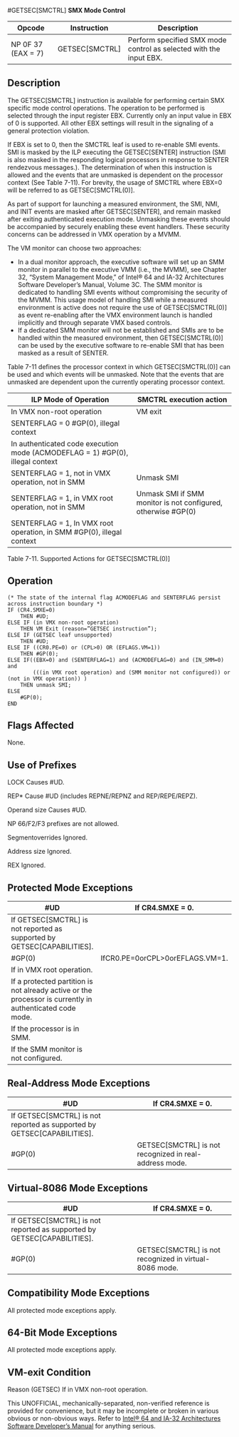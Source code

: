 #GETSEC[SMCTRL]
**SMX Mode Control**

| Opcode             | Instruction    | Description                                                        |
| ------------------ | -------------- | ------------------------------------------------------------------ |
| NP 0F 37 (EAX = 7) | GETSEC[SMCTRL] | Perform specified SMX mode control as selected with the input EBX. |

## Description

The GETSEC[SMCTRL] instruction is available for performing certain SMX specific mode control operations. The operation to be performed is selected through the input register EBX. Currently only an input value in EBX of 0 is supported. All other EBX settings will result in the signaling of a general protection violation.

If EBX is set to 0, then the SMCTRL leaf is used to re-enable SMI events. SMI is masked by the ILP executing the GETSEC[SENTER] instruction (SMI is also masked in the responding logical processors in response to SENTER rendezvous messages.). The determination of when this instruction is allowed and the events that are unmasked is dependent on the processor context (See Table 7-11). For brevity, the usage of SMCTRL where EBX=0 will be referred to as GETSEC[SMCTRL(0)].

As part of support for launching a measured environment, the SMI, NMI, and INIT events are masked after GETSEC[SENTER], and remain masked after exiting authenticated execution mode. Unmasking these events should be accompanied by securely enabling these event handlers. These security concerns can be addressed in VMX operation by a MVMM.

The VM monitor can choose two approaches:

- In a dual monitor approach, the executive software will set up an SMM monitor in parallel to the executive VMM (i.e., the MVMM), see Chapter 32, “System Management Mode‚” of Intel® 64 and IA-32 Architectures Software Developer’s Manual, Volume 3C. The SMM monitor is dedicated to handling SMI events without compromising the security of the MVMM. This usage model of handling SMI while a measured environment is active does not require the use of GETSEC[SMCTRL(0)] as event re-enabling after the VMX environment launch is handled implicitly and through separate VMX based controls.
- If a dedicated SMM monitor will not be established and SMIs are to be handled within the measured environment, then GETSEC[SMCTRL(0)] can be used by the executive software to re-enable SMI that has been masked as a result of SENTER.

Table 7-11 defines the processor context in which GETSEC[SMCTRL(0)] can be used and which events will be unmasked. Note that the events that are unmasked are dependent upon the currently operating processor context.

| ILP Mode of Operation                                                              | SMCTRL execution action                                           |
| ---------------------------------------------------------------------------------- | ----------------------------------------------------------------- |
| In VMX non-root operation                                                          | VM exit                                                           |
| SENTERFLAG = 0 \#​​​​GP(0), illegal context                                        |
| In authenticated code execution mode (ACMODEFLAG = 1) \#​​​​GP(0), illegal context |
| SENTERFLAG = 1, not in VMX operation, not in SMM                                   | Unmask SMI                                                        |
| SENTERFLAG = 1, in VMX root operation, not in SMM                                  | Unmask SMI if SMM monitor is not configured, otherwise #​​​​GP(0) |
| SENTERFLAG = 1, In VMX root operation, in SMM \#​​​​GP(0), illegal context         |

Table 7-11. Supported Actions for GETSEC[SMCTRL(0)]

## Operation

```
(* The state of the internal flag ACMODEFLAG and SENTERFLAG persist across instruction boundary *)
IF (CR4.SMXE=0)
    THEN #​​​UD;
ELSE IF (in VMX non-root operation)
    THEN VM Exit (reason=”GETSEC instruction”);
ELSE IF (GETSEC leaf unsupported)
    THEN #​​​UD;
ELSE IF ((CR0.PE=0) or (CPL>0) OR (EFLAGS.VM=1))
    THEN #​​​​GP(0);
ELSE IF((EBX=0) and (SENTERFLAG=1) and (ACMODEFLAG=0) and (IN_SMM=0) and
        (((in VMX root operation) and (SMM monitor not configured)) or (not in VMX operation)) )
    THEN unmask SMI;
ELSE
    #​​​​GP(0);
END

```

## Flags Affected

None.

## Use of Prefixes

LOCK Causes #​​​UD.

REP\* Cause #​​​UD (includes REPNE/REPNZ and REP/REPE/REPZ).

Operand size Causes #​​​UD.

NP 66/F2/F3 prefixes are not allowed.

Segmentoverrides Ignored.

Address size Ignored.

REX Ignored.

## Protected Mode Exceptions

| #​​​UD                                                                                                   | If CR4.SMXE = 0.                |
| -------------------------------------------------------------------------------------------------------- | ------------------------------- |
| If GETSEC[SMCTRL] is not reported as supported by GETSEC[CAPABILITIES].                                  |
| \#​​​​GP(0)                                                                                              | IfCR0.PE=0orCPL>0orEFLAGS.VM=1. |
| If in VMX root operation.                                                                                |
| If a protected partition is not already active or the processor is currently in authenticated code mode. |
| If the processor is in SMM.                                                                              |
| If the SMM monitor is not configured.                                                                    |

## Real-Address Mode Exceptions

| #​​​UD                                                                  | If CR4.SMXE = 0.                                       |
| ----------------------------------------------------------------------- | ------------------------------------------------------ |
| If GETSEC[SMCTRL] is not reported as supported by GETSEC[CAPABILITIES]. |
| \#​​​​GP(0)                                                             | GETSEC[SMCTRL] is not recognized in real-address mode. |

## Virtual-8086 Mode Exceptions

| #​​​UD                                                                  | If CR4.SMXE = 0.                                       |
| ----------------------------------------------------------------------- | ------------------------------------------------------ |
| If GETSEC[SMCTRL] is not reported as supported by GETSEC[CAPABILITIES]. |
| \#​​​​GP(0)                                                             | GETSEC[SMCTRL] is not recognized in virtual-8086 mode. |

## Compatibility Mode Exceptions

All protected mode exceptions apply.

## 64-Bit Mode Exceptions

All protected mode exceptions apply.

## VM-exit Condition

Reason (GETSEC) If in VMX non-root operation.

This UNOFFICIAL, mechanically-separated, non-verified reference is provided for convenience, but it may be
incomplete or broken in various obvious or non-obvious
ways. Refer to [Intel® 64 and IA-32 Architectures Software Developer’s Manual](https://software.intel.com/en-us/download/intel-64-and-ia-32-architectures-sdm-combined-volumes-1-2a-2b-2c-2d-3a-3b-3c-3d-and-4) for anything serious.
